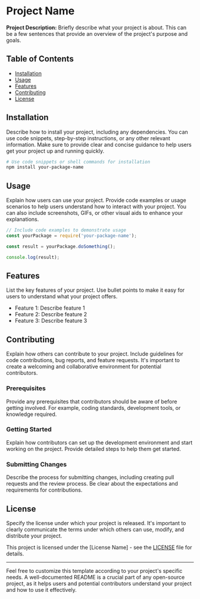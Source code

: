 # Project Name

**Project Description:** Briefly describe what your project is about. This can be a few sentences that provide an overview of the project's purpose and goals.

## Table of Contents

- [Installation](#installation)
- [Usage](#usage)
- [Features](#features)
- [Contributing](#contributing)
- [License](#license)

## Installation

Describe how to install your project, including any dependencies. You can use code snippets, step-by-step instructions, or any other relevant information. Make sure to provide clear and concise guidance to help users get your project up and running quickly.

```bash
# Use code snippets or shell commands for installation
npm install your-package-name
```

## Usage

Explain how users can use your project. Provide code examples or usage scenarios to help users understand how to interact with your project. You can also include screenshots, GIFs, or other visual aids to enhance your explanations.

```javascript
// Include code examples to demonstrate usage
const yourPackage = require('your-package-name');

const result = yourPackage.doSomething();

console.log(result);
```

## Features

List the key features of your project. Use bullet points to make it easy for users to understand what your project offers.

- Feature 1: Describe feature 1
- Feature 2: Describe feature 2
- Feature 3: Describe feature 3

## Contributing

Explain how others can contribute to your project. Include guidelines for code contributions, bug reports, and feature requests. It's important to create a welcoming and collaborative environment for potential contributors.

### Prerequisites

Provide any prerequisites that contributors should be aware of before getting involved. For example, coding standards, development tools, or knowledge required.

### Getting Started

Explain how contributors can set up the development environment and start working on the project. Provide detailed steps to help them get started.

### Submitting Changes

Describe the process for submitting changes, including creating pull requests and the review process. Be clear about the expectations and requirements for contributions.

## License

Specify the license under which your project is released. It's important to clearly communicate the terms under which others can use, modify, and distribute your project.

This project is licensed under the [License Name] - see the [LICENSE](LICENSE) file for details.

---

Feel free to customize this template according to your project's specific needs. A well-documented README is a crucial part of any open-source project, as it helps users and potential contributors understand your project and how to use it effectively.
